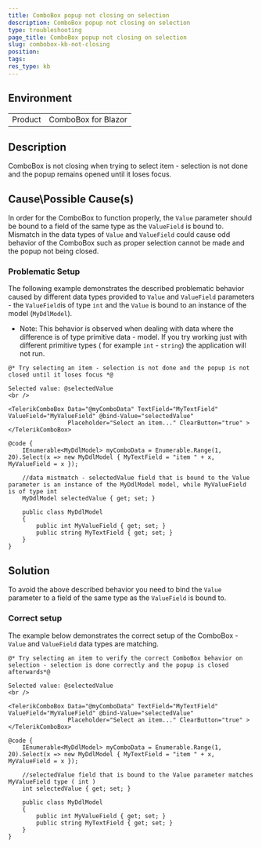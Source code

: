 ```yaml
---
title: ComboBox popup not closing on selection
description: ComboBox popup not closing on selection
type: troubleshooting
page_title: ComboBox popup not closing on selection
slug: combobox-kb-not-closing
position:
tags:
res_type: kb
---
```


## Environment
<table>
	<tbody>
		<tr>
			<td>Product</td>
			<td>ComboBox for Blazor</td>
		</tr>
	</tbody>
</table>


## Description

ComboBox is not closing when trying to select item - selection is not done and the popup remains opened until it loses focus.

## Cause\Possible Cause(s)

In order for the ComboBox to function properly, the `Value` parameter should be bound to a field of the same type as the `ValueField` is bound to. Mismatch in the data types of `Value` and `ValueField` could cause odd behavior of the ComboBox such as proper selection cannot be made and the popup not being closed.

### Problematic Setup

The following example demonstrates the described problematic behavior caused by different data types provided to `Value` and `ValueField` parameters - the `ValueField`is of type `int` and the `Value` is bound to an instance of the model (`MyDdlModel`).

* Note: This behavior is observed when dealing with data where the difference is of type primitive data - model. If you try working just with different primitive types ( for example `int` - `string`) the application will not run.

````CSHTML
@* Try selecting an item - selection is not done and the popup is not closed until it loses focus *@

Selected value: @selectedValue
<br />

<TelerikComboBox Data="@myComboData" TextField="MyTextField" ValueField="MyValueField" @bind-Value="selectedValue"
                 Placeholder="Select an item..." ClearButton="true" >
</TelerikComboBox>

@code {
    IEnumerable<MyDdlModel> myComboData = Enumerable.Range(1, 20).Select(x => new MyDdlModel { MyTextField = "item " + x, MyValueField = x });

    //data mistmatch - selectedValue field that is bound to the Value parameter is an instance of the MyDdlModel model, while MyValueField is of type int
    MyDdlModel selectedValue { get; set; }

    public class MyDdlModel
    {
        public int MyValueField { get; set; }
        public string MyTextField { get; set; }
    }
}
````

## Solution

To avoid the above described behavior you need to bind the `Value` parameter to a field of the same type as the `ValueField` is bound to.

### Correct setup

The example below demonstrates the correct setup of the ComboBox - `Value` and `ValueField` data types are matching.

````CSHTML
@* Try selecting an item to verify the correct ComboBox behavior on selection - selection is done correctly and the popup is closed afterwards*@

Selected value: @selectedValue
<br />

<TelerikComboBox Data="@myComboData" TextField="MyTextField" ValueField="MyValueField" @bind-Value="selectedValue"
                 Placeholder="Select an item..." ClearButton="true" >
</TelerikComboBox>

@code {
    IEnumerable<MyDdlModel> myComboData = Enumerable.Range(1, 20).Select(x => new MyDdlModel { MyTextField = "item " + x, MyValueField = x });

    //selectedValue field that is bound to the Value parameter matches MyValueField type ( int )
    int selectedValue { get; set; }

    public class MyDdlModel
    {
        public int MyValueField { get; set; }
        public string MyTextField { get; set; }
    }
}
````

